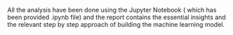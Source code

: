 All the analysis have been done using the Jupyter Notebook ( which has been provided .ipynb file)  and the report contains the essential insights and the relevant step by step approach of building the machine learning model. 

